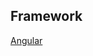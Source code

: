 ## Framework

[Angular](https://github.com/Mantalia/Collection/blob/master/someRecord/angularjs%E7%BB%99Model%E6%B7%BB%E5%8A%A0%E6%8B%A6%E6%88%AA%E8%BF%87%E6%BB%A4%E5%99%A8%2C%E8%B7%AF%E7%94%B1%E5%A2%9E%E5%8A%A0%E9%99%90%E5%88%B6%EF%BC%8C%E5%AE%9E%E7%8E%B0%E7%94%A8%E6%88%B7%E7%99%BB%E5%BD%95%E7%8A%B6%E6%80%81%E5%88%A4%E6%96%AD.md)
